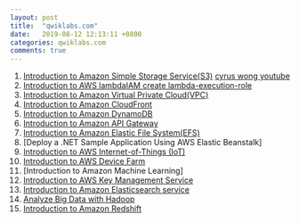 ```yaml
---
layout: post
title:  "qwiklabs.com"
date:   2019-08-12 12:13:11 +0800
categories: qwiklabs.com
comments: true
---
```




1. [Introduction to Amazon Simple Storage Service(S3)](https://www.qwiklabs.com/focuses/278?locale=en&parent=catalog)
[cyrus wong youtube](https://www.youtube.com/watch?v=upbCSD4LeOo)
2. [Introduction to AWS lambda](https://awseducate.qwiklabs.com/focuses/6921?parent=catalog)[IAM create lambda-execution-role](https://www.youtube.com/watch?v=T7cny-uyCuA)
3. [Introduction to Amazon Virtual Private Cloud(VPC)](https://awseducate.qwiklabs.com/focuses/31?parent=catalog)
4. [Introduction to Amazon CloudFront](https://awseducate.qwiklabs.com/focuses/22?parent=catalog)
5. [Introduction to Amazon DynamoDB](https://awseducate.qwiklabs.com/focuses/23?parent=catalog)
6. [Introduction to Amazon API Gateway](https://awseducate.qwiklabs.com/focuses/6924?catalog_rank=%7B%22rank%22%3A1%2C%22num_filters%22%3A0%2C%22has_search%22%3Atrue%7D&parent=catalog&search_id=3101373)
7. [Introduction to Amazon Elastic File System(EFS)](https://awseducate.qwiklabs.com/focuses/24?catalog_rank=%7B%22rank%22%3A1%2C%22num_filters%22%3A0%2C%22has_search%22%3Atrue%7D&parent=catalog&search_id=3101377)
8. [Deploy a .NET Sample Application Using AWS Elastic Beanstalk]
9. [Introduction to AWS Internet-of-Things (IoT)](https://awseducate.qwiklabs.com/focuses/34?catalog_rank=%7B%22rank%22%3A1%2C%22num_filters%22%3A0%2C%22has_search%22%3Atrue%7D&parent=catalog&search_id=3101391)
10. [Introduction to AWS Device Farm](https://awseducate.qwiklabs.com/focuses/32?catalog_rank=%7B%22rank%22%3A1%2C%22num_filters%22%3A0%2C%22has_search%22%3Atrue%7D&parent=catalog&search_id=3101395)
11. [Introduction to Amazon Machine Learning]
12. [Introduction to AWS Key Management Service](https://awseducate.qwiklabs.com/focuses/6239?catalog_rank=%7B%22rank%22%3A1%2C%22num_filters%22%3A0%2C%22has_search%22%3Atrue%7D&parent=catalog&search_id=3101407)
13. [Introduction to Amazon Elasticsearch service](https://awseducate.qwiklabs.com/focuses/25?catalog_rank=%7B%22rank%22%3A1%2C%22num_filters%22%3A0%2C%22has_search%22%3Atrue%7D&parent=catalog&search_id=3101410)
14. [Analyze Big Data with Hadoop](https://awseducate.qwiklabs.com/focuses/4511?catalog_rank=%7B%22rank%22%3A1%2C%22num_filters%22%3A0%2C%22has_search%22%3Atrue%7D&parent=catalog&search_id=3101413)
15. [Introduction to Amazon Redshift](https://awseducate.qwiklabs.com/focuses/6424?catalog_rank=%7B%22rank%22%3A1%2C%22num_filters%22%3A0%2C%22has_search%22%3Atrue%7D&parent=catalog&search_id=3101415)




